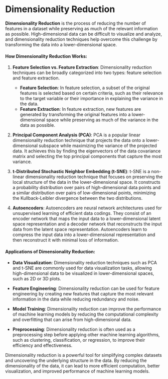 # Dimensionality Reduction

**Dimensionality Reduction** is the process of reducing the number of features in a dataset while preserving as much of the relevant information as possible. High-dimensional data can be difficult to visualize and analyze, and dimensionality reduction techniques help overcome this challenge by transforming the data into a lower-dimensional space.

#### How Dimensionality Reduction Works:

1. **Feature Selection vs. Feature Extraction**:
   Dimensionality reduction techniques can be broadly categorized into two types: feature selection and feature extraction. 
   - **Feature Selection**: In feature selection, a subset of the original features is selected based on certain criteria, such as their relevance to the target variable or their importance in explaining the variance in the data.
   - **Feature Extraction**: In feature extraction, new features are generated by transforming the original features into a lower-dimensional space while preserving as much of the variance in the data as possible.

2. **Principal Component Analysis (PCA)**:
   PCA is a popular linear dimensionality reduction technique that projects the data onto a lower-dimensional subspace while maximizing the variance of the projected data. It achieves this by finding the eigenvectors of the data covariance matrix and selecting the top principal components that capture the most variance.

3. **t-Distributed Stochastic Neighbor Embedding (t-SNE)**:
   t-SNE is a non-linear dimensionality reduction technique that focuses on preserving the local structure of the data in the lower-dimensional space. It constructs a probability distribution over pairs of high-dimensional data points and a similar distribution over pairs of low-dimensional points, minimizing the Kullback-Leibler divergence between the two distributions.

4. **Autoencoders**:
   Autoencoders are neural network architectures used for unsupervised learning of efficient data codings. They consist of an encoder network that maps the input data to a lower-dimensional latent space representation and a decoder network that reconstructs the input data from the latent space representation. Autoencoders learn to compress the input data into a lower-dimensional representation and then reconstruct it with minimal loss of information.

#### Applications of Dimensionality Reduction:

- **Data Visualization**: Dimensionality reduction techniques such as PCA and t-SNE are commonly used for data visualization tasks, allowing high-dimensional data to be visualized in lower-dimensional spaces, such as 2D or 3D plots.

- **Feature Engineering**: Dimensionality reduction can be used for feature engineering by creating new features that capture the most relevant information in the data while reducing redundancy and noise.

- **Model Training**: Dimensionality reduction can improve the performance of machine learning models by reducing the computational complexity and overfitting that can arise from high-dimensional data.

- **Preprocessing**: Dimensionality reduction is often used as a preprocessing step before applying other machine learning algorithms, such as clustering, classification, or regression, to improve their efficiency and effectiveness.

Dimensionality reduction is a powerful tool for simplifying complex datasets and uncovering the underlying structure in the data. By reducing the dimensionality of the data, it can lead to more efficient computation, better visualization, and improved performance of machine learning models.
